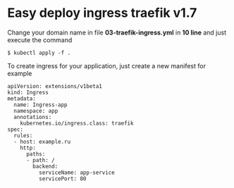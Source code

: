 # Easy deploy ingress traefik v1.7

Change your domain name in file **03-traefik-ingress.yml** in **10 line** and just execute the command

    $ kubectl apply -f .

To create ingress for your application, just create a new manifest for example

```
apiVersion: extensions/v1beta1
kind: Ingress
metadata:
  name: Ingress-app
  namespace: app
  annotations:
    kubernetes.io/ingress.class: traefik
spec:
  rules:
  - host: example.ru
    http:
      paths:
      - path: /
        backend:
          serviceName: app-service
          servicePort: 80
```
